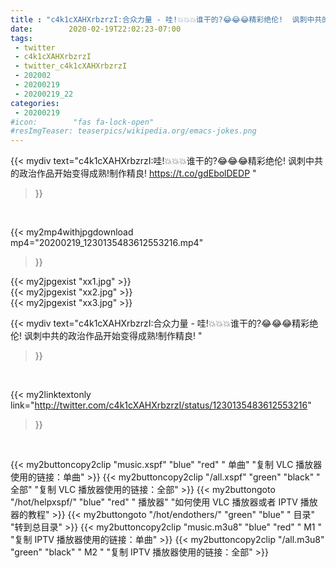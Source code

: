 ```yaml
---
title : "c4k1cXAHXrbzrzI:合众力量 - 哇!💥💥💥谁干的?😂😂😂精彩绝伦!  讽刺中共的政治作品开始变得成熟!制作精良! "
date:        2020-02-19T22:02:23-07:00
tags:
 - twitter
 - c4k1cXAHXrbzrzI
 - twitter_c4k1cXAHXrbzrzI
 - 202002
 - 20200219
 - 20200219_22
categories:
 - 20200219
#icon:        "fas fa-lock-open"
#resImgTeaser: teaserpics/wikipedia.org/emacs-jokes.png
---
```


{{< mydiv text="c4k1cXAHXrbzrzI:哇!💥💥💥谁干的?😂😂😂精彩绝伦!  讽刺中共的政治作品开始变得成熟!制作精良! https://t.co/gdEbolDEDP "
>}}
<br>


{{< my2mp4withjpgdownload mp4="20200219_1230135483612553216.mp4"
>}}

{{< my2jpgexist "xx1.jpg" >}}<br>
{{< my2jpgexist "xx2.jpg" >}}<br>
{{< my2jpgexist "xx3.jpg" >}}<br>



{{< mydiv text="c4k1cXAHXrbzrzI:合众力量 - 哇!💥💥💥谁干的?😂😂😂精彩绝伦!  讽刺中共的政治作品开始变得成熟!制作精良! "
>}}
<br>

{{< my2linktextonly link="http://twitter.com/c4k1cXAHXrbzrzI/status/1230135483612553216"
>}}


<br>

{{< my2buttoncopy2clip "music.xspf"        "blue"   "red"    " 单曲"  "复制 VLC 播放器使用的链接：单曲" >}} {{< my2buttoncopy2clip "/all.xspf"         "green"  "black"  " 全部"  "复制 VLC 播放器使用的链接：全部" >}} {{< my2buttongoto      "/hot/helpxspf/"    "blue"   "red"    " 播放器" "如何使用 VLC 播放器或者 IPTV 播放器的教程" >}} {{< my2buttongoto      "/hot/endothers/"   "green"  "blue"   " 目录"   "转到总目录" >}} {{< my2buttoncopy2clip "music.m3u8"        "blue"   "red"    " M1 "    "复制 IPTV 播放器使用的链接：单曲" >}} {{< my2buttoncopy2clip "/all.m3u8"         "green"  "black"  " M2 "    "复制 IPTV 播放器使用的链接：全部" >}} 

